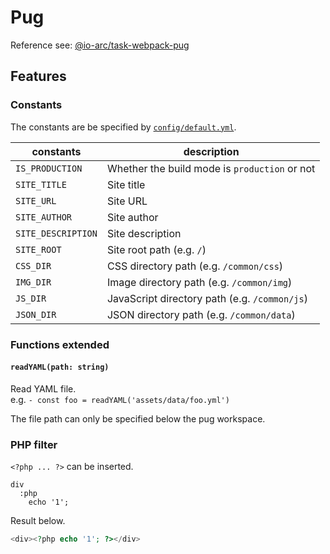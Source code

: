 # Pug

Reference see: [@io-arc/task-webpack-pug](https://github.com/io-arc/io-arc/tree/master/tasks/task-webpack-pug)

## Features

### Constants

The constants are be specified by [`config/default.yml`](../../config/default.yml).

| constants          | description                                   |
| ------------------ | --------------------------------------------- |
| `IS_PRODUCTION`    | Whether the build mode is `production` or not |
| `SITE_TITLE`       | Site title                                    |
| `SITE_URL`         | Site URL                                      |
| `SITE_AUTHOR`      | Site author                                   |
| `SITE_DESCRIPTION` | Site description                              |
| `SITE_ROOT`        | Site root path (e.g. `/`)                     |
| `CSS_DIR`          | CSS directory path (e.g. `/common/css`)       |
| `IMG_DIR`          | Image directory path (e.g. `/common/img`)     |
| `JS_DIR`           | JavaScript directory path (e.g. `/common/js`) |
| `JSON_DIR`         | JSON directory path (e.g. `/common/data`)     |

### Functions extended

#### `readYAML(path: string)`

Read YAML file.  
e.g. `- const foo = readYAML('assets/data/foo.yml')`

The file path can only be specified below the pug workspace.

### PHP filter

`<?php ... ?>` can be inserted.

```pug
div
  :php
    echo '1';
```

Result below.

```php
<div><?php echo '1'; ?></div>
```
